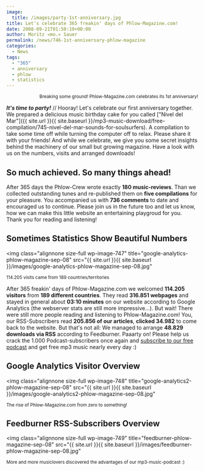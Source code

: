 ```yaml
---
image:
  title: /images/party-1st-anniversary.jpg
title: Let's celebrate 365 freakin' days of Phlow-Magazine.com!
date: 2008-09-21T01:50:19+00:00
author: Moritz »mo.« Sauer
permalink: /news/746-1st-anniversary-phlow-magazine
categories:
  - News
tags:
  - "365"
  - anniversary
  - phlow
  - statistics
---
```

<p style="text-align: right;">
  <small>Breaking some ground! Phlow-Magazine.com celebrates its 1st anniversary!</small>
</p>

***It's time to party!*** // Hooray! Let's celebrate our first anniversary together. We prepared a delicious music birthday cake for you called ["Nivel del Mar"]({{ site.url }}{{ site.baseurl }}/mp3-music-download/free-compilation/745-nivel-del-mar-sounds-for-soulsurfers). A compilation to take some time off while turning the computer off to relax. Please share it with your friends! And while we celebrate, we give you some secret insights behind the machinery of our small but growing magazine. Have a look with us on the numbers, visits and arranged downloads!<!--more-->

## So much achieved. So many things ahead!

After 365 days the Phlow-Crew wrote exactly **180 music-reviews**. Than we collected outstanding tunes and re-published them on **five compilations** for your pleasure. You accompanied us with **736 comments** to date and encouraged us to continue. Please join us in the future too and let us know, how we can make this little website an entertaining playgroud for you. Thank you for reading and listening!

## Sometimes Statistics Show Beautiful Numbers

<img class="alignnone size-full wp-image-747" title="google-analytics-phlow-magazine-sep-08" src="{{ site.url }}{{ site.baseurl }}/images/google-analytics-phlow-magazine-sep-08.jpg"
  
<small>114.205 visits came from 189 countries/territories</small>

After 365 freakin' days of Phlow-Magazine.com we welcomed **114.205 visitors** from **189 different countries**. They read **316.851 webpages** and stayed in general about **03:10 minutes** on our website according to Google Analytics (the webserver stats are still more impressive...). But wait! There were still more people reading and listening to Phlow-Magazine.com! You, our RSS-Subscribers read **205.856 of our articles**, **clicked 34.982** to come back to the website. But that's not all: We managed to arrange **48.829 downloads via RSS** according to Feedburner. Paaarty on! Please help us crack the 1.000 Podcast-subscribers once again and [subscribe to our free podcast](http://feed.phlow-magazine.com/phlow-magazine) and get free mp3 music nearly every day :)

## Google Analytics Visitor Overview

<img class="alignnone size-full wp-image-748" title="google-analytics2-phlow-magazine-sep-08" src="{{ site.url }}{{ site.baseurl }}/images/google-analytics2-phlow-magazine-sep-08.jpg"

<small>The rise of Phlow-Magazine.com from zero to something!</small>

## Feedburner RSS-Subscribers Overview

<img class="alignnone size-full wp-image-749" title="feedburner-phlow-magazine-sep-08" src="{{ site.url }}{{ site.baseurl }}/images/feedburner-phlow-magazine-sep-08.jpg"

<small>More and more musiclovers discovered the advantages of our mp3-music-podcast :)<br /> </small>